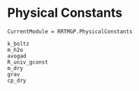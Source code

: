 # Physical Constants

```@meta
CurrentModule = RRTMGP.PhysicalConstants
```

```@docs
k_boltz
m_h2o
avogad
R_univ_gconst
m_dry
grav
cp_dry
```
